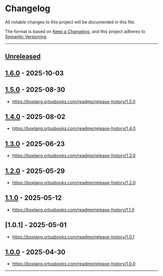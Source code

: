 # Changelog

All notable changes to this project will be documented in this file.

The format is based on [Keep a Changelog](https://keepachangelog.com/en/1.0.0/),
and this project adheres to [Semantic Versioning](https://semver.org/spec/v2.0.0.html).

* * *

## [Unreleased]

## [1.6.0] - 2025-10-03

## [1.5.0] - 2025-08-30

- <https://boxlang.ortusbooks.com/readme/release-history/1.5.0>

## [1.4.0] - 2025-08-02

- <https://boxlang.ortusbooks.com/readme/release-history/1.4.0>

## [1.3.0] - 2025-06-23

- <https://boxlang.ortusbooks.com/readme/release-history/1.3.0>

## [1.2.0] - 2025-05-29

- <https://boxlang.ortusbooks.com/readme/release-history/1.2.0>

## [1.1.0] - 2025-05-12

- <https://boxlang.ortusbooks.com/readme/release-history/1.1.0>

## [1.0.1] - 2025-05-01

- <https://boxlang.ortusbooks.com/readme/release-history/1.0.1>

## [1.0.0] - 2025-04-30

- <https://boxlang.ortusbooks.com/readme/release-history/1.0.0>

* * *

[unreleased]: https://github.com/ortus-boxlang/boxlang-servlet/compare/v1.6.0...HEAD
[1.6.0]: https://github.com/ortus-boxlang/boxlang-servlet/compare/v1.5.0...v1.6.0
[1.5.0]: https://github.com/ortus-boxlang/boxlang-servlet/compare/v1.4.0...v1.5.0
[1.4.0]: https://github.com/ortus-boxlang/boxlang-servlet/compare/v1.3.0...v1.4.0
[1.3.0]: https://github.com/ortus-boxlang/boxlang-servlet/compare/v1.2.0...v1.3.0
[1.2.0]: https://github.com/ortus-boxlang/boxlang-servlet/compare/v1.1.0...v1.2.0
[1.1.0]: https://github.com/ortus-boxlang/boxlang-servlet/compare/v1.0.0...v1.1.0
[1.0.0]: https://github.com/ortus-boxlang/boxlang-servlet/compare/48557184906eda841b837deec8f4182cdde359ad...v1.0.0
